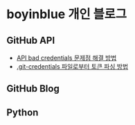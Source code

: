 boyinblue 개인 블로그
===

GitHub API
---
- [API bad credentials 문제점 해결 방법](001_github/001_bad_credential.html "API bad credentials 문제점 해결 방법") 
- [.git-credentials 파일로부터 토큰 파싱 방법](001_github/002_get_token_from_credential_file.html ".git-credentials 파일로부터 토큰 파싱 방법")

GitHub Blog
---

Python
---
